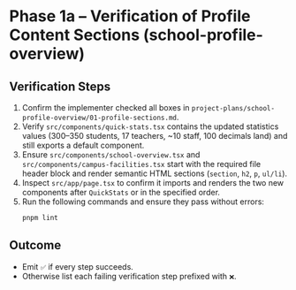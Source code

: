 # Phase 1a – Verification of Profile Content Sections (school-profile-overview)

## Verification Steps
1. Confirm the implementer checked all boxes in `project-plans/school-profile-overview/01-profile-sections.md`.
2. Verify `src/components/quick-stats.tsx` contains the updated statistics values (300–350 students, 17 teachers, ~10 staff, 100 decimals land) and still exports a default component.
3. Ensure `src/components/school-overview.tsx` and `src/components/campus-facilities.tsx` start with the required file header block and render semantic HTML sections (`section`, `h2`, `p`, `ul/li`).
4. Inspect `src/app/page.tsx` to confirm it imports and renders the two new components after `QuickStats` or in the specified order.
5. Run the following commands and ensure they pass without errors:
   ```bash
   pnpm lint
   ```

## Outcome
- Emit `✅` if every step succeeds.
- Otherwise list each failing verification step prefixed with `❌`.

